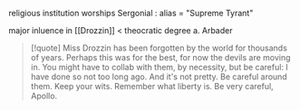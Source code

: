 religious institution
worships Sergonial : alias = "Supreme Tyrant"

major inluence in [[Drozzin]] < theocratic degree a. Arbader


> [!quote] Miss
> Drozzin has been forgotten by the world for thousands of years.
> Perhaps this was for the best, for now the devils are moving in.
> 	You might have to collab with them, by necessity, but be careful:
> I have done so not too long ago. And it's not pretty.
> Be careful around them.
> Keep your wits.
> Remember what liberty is.
> Be very careful, Apollo.
